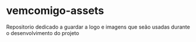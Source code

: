 # vemcomigo-assets
Repositorio dedicado a guardar a logo e imagens que seão usadas durante o desenvolvimento do projeto 
